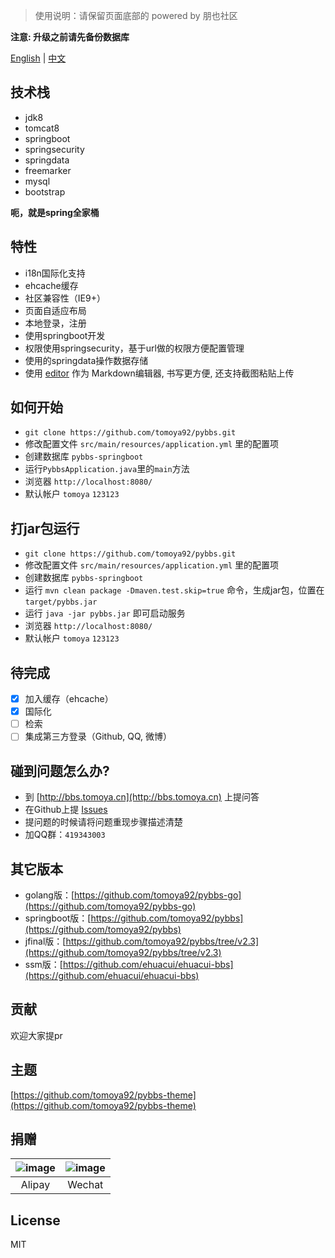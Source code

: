 > 使用说明：请保留页面底部的 powered by 朋也社区

**注意: 升级之前请先备份数据库**

[English](https://github.com/tomoya92/pybbs) | [中文](https://github.com/tomoya92/pybbs/blob/master/README_zh_CN.md)

## 技术栈

- jdk8
- tomcat8
- springboot
- springsecurity
- springdata
- freemarker
- mysql
- bootstrap

**呃，就是spring全家桶**

## 特性

- i18n国际化支持
- ehcache缓存
- 社区兼容性（IE9+）
- 页面自适应布局
- 本地登录，注册
- 使用springboot开发
- 权限使用springsecurity，基于url做的权限方便配置管理
- 使用的springdata操作数据存储
- 使用 [editor](https://github.com/lepture/editor) 作为 Markdown编辑器, 书写更方便, 还支持截图粘贴上传

## 如何开始

- `git clone https://github.com/tomoya92/pybbs.git`
- 修改配置文件 `src/main/resources/application.yml` 里的配置项
- 创建数据库 `pybbs-springboot`
- 运行`PybbsApplication.java`里的`main`方法
- 浏览器 `http://localhost:8080/`
- 默认帐户 `tomoya` `123123`

## 打jar包运行

- `git clone https://github.com/tomoya92/pybbs.git`
- 修改配置文件 `src/main/resources/application.yml` 里的配置项
- 创建数据库 `pybbs-springboot`
- 运行 `mvn clean package -Dmaven.test.skip=true` 命令，生成jar包，位置在 `target/pybbs.jar`
- 运行 `java -jar pybbs.jar` 即可启动服务
- 浏览器 `http://localhost:8080/`
- 默认帐户 `tomoya` `123123`

## 待完成

- [x] 加入缓存（ehcache）
- [x] 国际化
- [ ] 检索
- [ ] 集成第三方登录（Github, QQ, 微博）

## 碰到问题怎么办?

- 到 [http://bbs.tomoya.cn](http://bbs.tomoya.cn) 上提问答
- 在Github上提 [Issues](https://github.com/tomoya92/pybbs/issues)
- 提问题的时候请将问题重现步骤描述清楚
- 加QQ群：`419343003`

## 其它版本

- golang版：[https://github.com/tomoya92/pybbs-go](https://github.com/tomoya92/pybbs-go)
- springboot版：[https://github.com/tomoya92/pybbs](https://github.com/tomoya92/pybbs)
- jfinal版：[https://github.com/tomoya92/pybbs/tree/v2.3](https://github.com/tomoya92/pybbs/tree/v2.3)
- ssm版：[https://github.com/ehuacui/ehuacui-bbs](https://github.com/ehuacui/ehuacui-bbs)

## 贡献

欢迎大家提pr

## 主题

[https://github.com/tomoya92/pybbs-theme](https://github.com/tomoya92/pybbs-theme)

## 捐赠

| ![image](https://cloud.githubusercontent.com/assets/6915570/18000010/9283d530-6bae-11e6-8c34-cd27060b9074.png) | ![image](https://cloud.githubusercontent.com/assets/6915570/17999995/7c2a4db4-6bae-11e6-891c-4b6bc4f00f4b.png) |
| :------------------------------------------------------------------------------------------------------------: | :------------------------------------------------------------------------------------------------------------: |
|                                                     Alipay                                                     |                                                     Wechat                                                     |

## License

MIT
